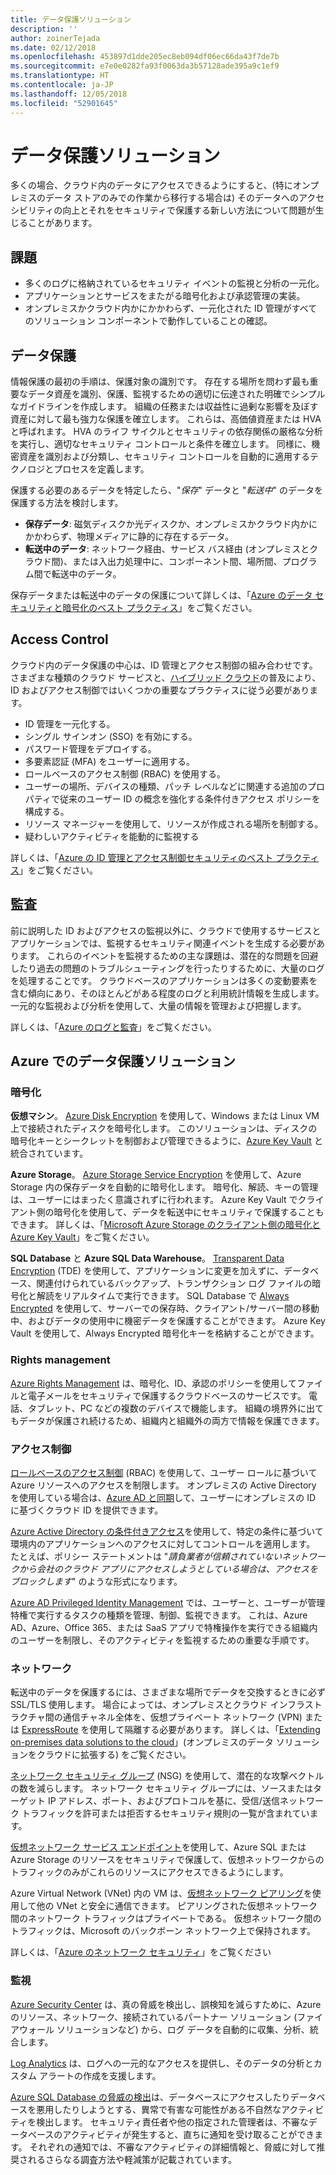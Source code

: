 ```yaml
---
title: データ保護ソリューション
description: ''
author: zoinerTejada
ms.date: 02/12/2018
ms.openlocfilehash: 453897d1dde205ec8eb094df06ec66da43f7de7b
ms.sourcegitcommit: e7e0e0282fa93f0063da3b57128ade395a9c1ef9
ms.translationtype: HT
ms.contentlocale: ja-JP
ms.lasthandoff: 12/05/2018
ms.locfileid: "52901645"
---
```

# <a name="securing-data-solutions"></a>データ保護ソリューション

多くの場合、クラウド内のデータにアクセスできるようにすると、(特にオンプレミスのデータ ストアのみでの作業から移行する場合は) そのデータへのアクセシビリティの向上とそれをセキュリティで保護する新しい方法について問題が生じることがあります。

## <a name="challenges"></a>課題

* 多くのログに格納されているセキュリティ イベントの監視と分析の一元化。
* アプリケーションとサービスをまたがる暗号化および承認管理の実装。
* オンプレミスかクラウド内かにかかわらず、一元化された ID 管理がすべてのソリューション コンポーネントで動作していることの確認。

## <a name="data-protection"></a>データ保護

情報保護の最初の手順は、保護対象の識別です。 存在する場所を問わず最も重要なデータ資産を識別、保護、監視するための適切に伝達された明確でシンプルなガイドラインを作成します。 組織の任務または収益性に過剰な影響を及ぼす資産に対して最も強力な保護を確立します。 これらは、高価値資産または HVA と呼ばれます。 HVA のライフ サイクルとセキュリティの依存関係の厳格な分析を実行し、適切なセキュリティ コントロールと条件を確立します。 同様に、機密資産を識別および分類し、セキュリティ コントロールを自動的に適用するテクノロジとプロセスを定義します。

保護する必要のあるデータを特定したら、"*保存*" データと "*転送中*" のデータを保護する方法を検討します。

* **保存データ**: 磁気ディスクか光ディスクか、オンプレミスかクラウド内かにかかわらず、物理メディアに静的に存在するデータ。
* **転送中のデータ**: ネットワーク経由、サービス バス経由 (オンプレミスとクラウド間)、または入出力処理中に、コンポーネント間、場所間、プログラム間で転送中のデータ。

保存データまたは転送中のデータの保護について詳しくは、「[Azure のデータ セキュリティと暗号化のベスト プラクティス](/azure/security/azure-security-data-encryption-best-practices)」をご覧ください。

## <a name="access-control"></a>Access Control

クラウド内のデータ保護の中心は、ID 管理とアクセス制御の組み合わせです。 さまざまな種類のクラウド サービスと、[ハイブリッド クラウド](../scenarios/hybrid-on-premises-and-cloud.md)の普及により、ID およびアクセス制御ではいくつかの重要なプラクティスに従う必要があります。

* ID 管理を一元化する。
* シングル サインオン (SSO) を有効にする。
* パスワード管理をデプロイする。
* 多要素認証 (MFA) をユーザーに適用する。
* ロールベースのアクセス制御 (RBAC) を使用する。
* ユーザーの場所、デバイスの種類、パッチ レベルなどに関連する追加のプロパティで従来のユーザー ID の概念を強化する条件付きアクセス ポリシーを構成する。
* リソース マネージャーを使用して、リソースが作成される場所を制御する。
* 疑わしいアクティビティを能動的に監視する

詳しくは、「[Azure の ID 管理とアクセス制御セキュリティのベスト プラクティス](/azure/security/azure-security-identity-management-best-practices)」をご覧ください。

## <a name="auditing"></a>監査

前に説明した ID およびアクセスの監視以外に、クラウドで使用するサービスとアプリケーションでは、監視するセキュリティ関連イベントを生成する必要があります。 これらのイベントを監視するための主な課題は、潜在的な問題を回避したり過去の問題のトラブルシューティングを行ったりするために、大量のログを処理することです。 クラウドベースのアプリケーションは多くの変動要素を含む傾向にあり、そのほとんどがある程度のログと利用統計情報を生成します。 一元的な監視および分析を使用して、大量の情報を管理および把握します。

詳しくは、「[Azure のログと監査](/azure/security/azure-log-audit)」をご覧ください。



## <a name="securing-data-solutions-in-azure"></a>Azure でのデータ保護ソリューション

### <a name="encryption"></a>暗号化

**仮想マシン**。 [Azure Disk Encryption](/azure/security/azure-security-disk-encryption) を使用して、Windows または Linux VM 上で接続されたディスクを暗号化します。 このソリューションは、ディスクの暗号化キーとシークレットを制御および管理できるように、[Azure Key Vault](/azure/key-vault/) と統合されています。 

**Azure Storage**。 [Azure Storage Service Encryption](/azure/storage/common/storage-service-encryption) を使用して、Azure Storage 内の保存データを自動的に暗号化します。 暗号化、解読、キーの管理は、ユーザーにはまったく意識されずに行われます。 Azure Key Vault でクライアント側の暗号化を使用して、データを転送中にセキュリティで保護することもできます。 詳しくは、「[Microsoft Azure Storage のクライアント側の暗号化と Azure Key Vault](/azure/storage/common/storage-client-side-encryption)」をご覧ください。

**SQL Database** と **Azure SQL Data Warehouse**。 [Transparent Data Encryption](/sql/relational-databases/security/encryption/transparent-data-encryption-azure-sql) (TDE) を使用して、アプリケーションに変更を加えずに、データベース、関連付けられているバックアップ、トランザクション ログ ファイルの暗号化と解読をリアルタイムで実行できます。 SQL Database で [Always Encrypted](/azure/sql-database/sql-database-always-encrypted-azure-key-vault) を使用して、サーバーでの保存時、クライアント/サーバー間の移動中、およびデータの使用中に機密データを保護することができます。 Azure Key Vault を使用して、Always Encrypted 暗号化キーを格納することができます。 

### <a name="rights-management"></a>Rights management

[Azure Rights Management](/information-protection/understand-explore/what-is-azure-rms) は、暗号化、ID、承認のポリシーを使用してファイルと電子メールをセキュリティで保護するクラウドベースのサービスです。 電話、タブレット、PC などの複数のデバイスで機能します。 組織の境界外に出てもデータが保護され続けるため、組織内と組織外の両方で情報を保護できます。

### <a name="access-control"></a>アクセス制御

[ロールベースのアクセス制御](/azure/active-directory/role-based-access-control-what-is) (RBAC) を使用して、ユーザー ロールに基づいて Azure リソースへのアクセスを制限します。 オンプレミスの Active Directory を使用している場合は、[Azure AD と同期](/azure/active-directory/active-directory-hybrid-identity-design-considerations-directory-sync-requirements)して、ユーザーにオンプレミスの ID に基づくクラウド ID を提供できます。

[Azure Active Directory の条件付きアクセス](/azure/active-directory/active-directory-conditional-access-azure-portal)を使用して、特定の条件に基づいて環境内のアプリケーションへのアクセスに対してコントロールを適用します。 たとえば、ポリシー ステートメントは "_請負業者が信頼されていないネットワークから会社のクラウド アプリにアクセスしようとしている場合は、アクセスをブロックします_" のような形式になります。 

[Azure AD Privileged Identity Management](/azure/active-directory/active-directory-privileged-identity-management-configure) では、ユーザーと、ユーザーが管理特権で実行するタスクの種類を管理、制御、監視できます。 これは、Azure AD、Azure、Office 365、または SaaS アプリで特権操作を実行できる組織内のユーザーを制限し、そのアクティビティを監視するための重要な手順です。

### <a name="network"></a>ネットワーク

転送中のデータを保護するには、さまざまな場所でデータを交換するときに必ず SSL/TLS 使用します。 場合によっては、オンプレミスとクラウド インフラストラクチャ間の通信チャネル全体を、仮想プライベート ネットワーク (VPN) または [ExpressRoute](/azure/expressroute/) を使用して隔離する必要があります。 詳しくは、「[Extending on-premises data solutions to the cloud](../scenarios/hybrid-on-premises-and-cloud.md)」(オンプレミスのデータ ソリューションをクラウドに拡張する) をご覧ください。

[ネットワーク セキュリティ グループ](/azure/virtual-network/virtual-networks-nsg) (NSG) を使用して、潜在的な攻撃ベクトルの数を減らします。 ネットワーク セキュリティ グループには、ソースまたはターゲット IP アドレス、ポート、およびプロトコルを基に、受信/送信ネットワーク トラフィックを許可または拒否するセキュリティ規則の一覧が含まれています。 

[仮想ネットワーク サービス エンドポイント](/azure/virtual-network/virtual-network-service-endpoints-overview)を使用して、Azure SQL または Azure Storage のリソースをセキュリティで保護して、仮想ネットワークからのトラフィックのみがこれらのリソースにアクセスできるようにします。

Azure Virtual Network (VNet) 内の VM は、[仮想ネットワーク ピアリング](/azure/virtual-network/virtual-network-peering-overview)を使用して他の VNet と安全に通信できます。 ピアリングされた仮想ネットワーク間のネットワーク トラフィックはプライベートである。 仮想ネットワーク間のトラフィックは、Microsoft のバックボーン ネットワーク上で保持されます。

詳しくは、「[Azure のネットワーク セキュリティ](/azure/security/azure-network-security)」をご覧ください

### <a name="monitoring"></a>監視

[Azure Security Center](/azure/security-center/security-center-intro) は、真の脅威を検出し、誤検知を減らすために、Azure のリソース、ネットワーク、接続されているパートナー ソリューション (ファイアウォール ソリューションなど) から、ログ データを自動的に収集、分析、統合します。 

[Log Analytics](/azure/log-analytics/log-analytics-overview) は、ログへの一元的なアクセスを提供し、そのデータの分析とカスタム アラートの作成を支援します。

[Azure SQL Database の脅威の検出](/azure/sql-database/sql-database-threat-detection)は、データベースにアクセスしたりデータベースを悪用したりしようとする、異常で有害な可能性がある不自然なアクティビティを検出します。 セキュリティ責任者や他の指定された管理者は、不審なデータベースのアクティビティが発生すると、直ちに通知を受け取ることができます。 それぞれの通知では、不審なアクティビティの詳細情報と、脅威に対して推奨されるさらなる調査方法や軽減策が記載されています。



